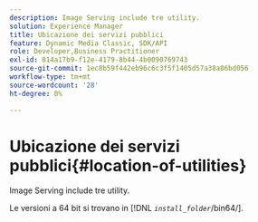 ```yaml
---
description: Image Serving include tre utility.
solution: Experience Manager
title: Ubicazione dei servizi pubblici
feature: Dynamic Media Classic, SDK/API
role: Developer,Business Practitioner
exl-id: 014a17b9-f12e-4179-8b44-4b0090769743
source-git-commit: 1ec8b59f442eb96c6c3f5f1405d57a38a86bd056
workflow-type: tm+mt
source-wordcount: '28'
ht-degree: 0%

---
```


# Ubicazione dei servizi pubblici{#location-of-utilities}

Image Serving include tre utility.

Le versioni a 64 bit si trovano in [!DNL *`install_folder`*/bin64/].
